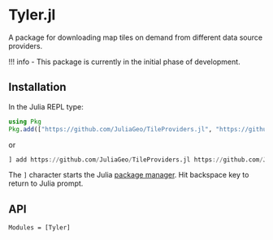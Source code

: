 # Tyler.jl

A package for downloading map tiles on demand from different data source providers.

!!! info
    - This package is currently in the initial phase of development.

## Installation

In the Julia REPL type:

```julia
using Pkg
Pkg.add(["https://github.com/JuliaGeo/TileProviders.jl", "https://github.com/JuliaGeo/MapTiles.jl", "https://github.com/MakieOrg/Tyler.jl.git"])
```

or

```julia
] add https://github.com/JuliaGeo/TileProviders.jl https://github.com/JuliaGeo/MapTiles.jl https://github.com/MakieOrg/Tyler.jl.git
```

The `]` character starts the Julia [package manager](https://docs.julialang.org/en/v1/stdlib/Pkg/). Hit backspace key to return to Julia prompt.

## API

```@autodocs
Modules = [Tyler]
```
